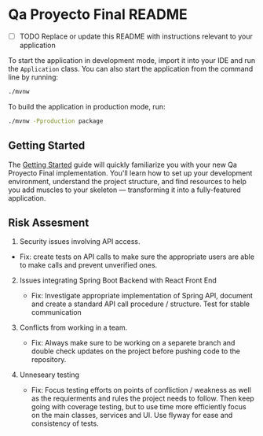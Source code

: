 # Qa Proyecto Final README

- [ ] TODO Replace or update this README with instructions relevant to your application

To start the application in development mode, import it into your IDE and run the `Application` class. 
You can also start the application from the command line by running: 

```bash
./mvnw
```

To build the application in production mode, run:

```bash
./mvnw -Pproduction package
```

## Getting Started

The [Getting Started](https://vaadin.com/docs/latest/getting-started) guide will quickly familiarize you with your new
Qa Proyecto Final implementation. You'll learn how to set up your development environment, understand the project 
structure, and find resources to help you add muscles to your skeleton — transforming it into a fully-featured 
application.

## Risk Assesment

1. Security issues involving API access.
  - Fix: create tests on API calls to make sure the appropriate users are able to make calls and prevent unverified ones.

2. Issues integrating Spring Boot Backend with React Front End
   - Fix: Investigate appropriate implementation of Spring API, document and create a standard API call procedure / structure. Test for stable communication

3. Conflicts from working in a team.
   - Fix: Always make sure to be working on a separete branch and double check updates on the project before pushing code to the repository.
  
4. Unneseary testing
   - Fix: Focus testing efforts on points of confliction / weakness as well as the requierments and rules the project needs to follow. Then keep going with coverage testing, but to use time more efficiently focus on the main classes, services and UI. Use flyway for ease and consistency of tests.

